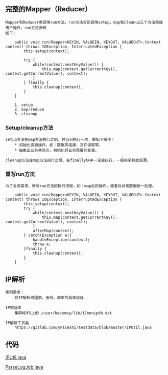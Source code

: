 ## 完整的Mapper（Reducer）

	Mapper和Reducer类调用run方法，run方法分别调用setup，map和cleanup三个方法完成用户操作，run方法源码  
	如下：

	    public void run(Mapper<KEYIN, VALUEIN, KEYOUT, VALUEOUT>.Context context) throws IOException, InterruptedException {
	        this.setup(context);
	
	        try {
	            while(context.nextKeyValue()) {
	                this.map(context.getCurrentKey(), context.getCurrentValue(), context);
	            }
	        } finally {
	            this.cleanup(context);
	        }
    	}

		1. setup
		2. map/reduce
		3. cleanup

### Setup/cleanup方法

	setup方法在map方法执行之前，并且只执行一次，做如下操作：
		* 初始化资源操作，如：数据库连接，文件读取等。
		* 抽象出业务共同点，初始化好业务需要的变量。

	cleanup方法在map方法执行之后，在finally块中一定会执行，一般用来释放资源。

### 重写run方法

	为了业务需求，修改run方法的执行流程。如：map后的操作，或者对异常数据统一处理。
	
	    public void run(Mapper<KEYIN, VALUEIN, KEYOUT, VALUEOUT>.Context context) throws IOException, InterruptedException {
	        this.setup(context);
	        try {
	            while(context.nextKeyValue()) {
	                this.map(context.getCurrentKey(), context.getCurrentValue(), context);
	            }
				afterMap(context);
	        } catch(Exception e){
				handleException(context);
				throw e;
			}finally {
	            this.cleanup(context);
	        }
    	}


## IP解析

	案例需求：
		将IP解析成国家，省份，城市的具体地址

	IP地址库
		集群HDFS上的 /user/hadooop/lib/17monipdb.dat

	IP解析工具类
		https://gitlab.com/yktceshi/testdata/blob/master/IPUtil.java

## 代码

[IPUtil.java](./040203_IPUtil.java)

[ParseLogJob.java](./040203_ParseLogJob.java)